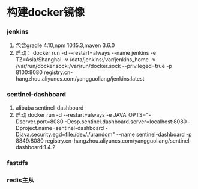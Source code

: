 # 构建docker镜像

### jenkins
1. 包含gradle 4.10,npm 10.15.3,maven 3.6.0
2. 启动：
docker run -d --restart=always --name jenkins -e TZ=Asia/Shanghai  -v /data/jenkins:/var/jenkins_home -v /var/run/docker.sock:/var/run/docker.sock --privileged=true -p 8100:8080  registry.cn-hangzhou.aliyuncs.com/yangguoliang/jenkins:latest

### sentinel-dashboard
1. alibaba sentinel-dashboard
2. 启动 
docker run -d --restart=always -e JAVA_OPTS="-Dserver.port=8080 -Dcsp.sentinel.dashboard.server=localhost:8080 -Dproject.name=sentinel-dashboard -Djava.security.egd=file:/dev/./urandom" --name sentinel-dashboard -p 8849:8080 registry.cn-hangzhou.aliyuncs.com/yangguoliang/sentinel-dashboard:1.4.2


### fastdfs


### redis主从
